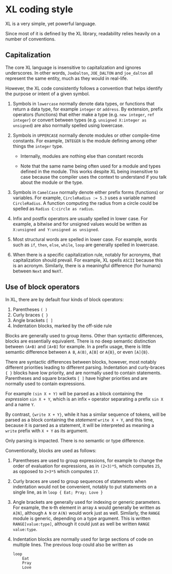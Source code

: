 # XL coding style

XL is a very simple, yet powerful language.

Since most of it is defined by the XL library, readability relies
heavily on a number of conventions.

## Capitalization

The core XL language is insensitive to capitalization and ignores
underscores. In other words, `JoeDalton`, `JOE_DALTON` and
`joe_dalton` all represent the same entity, much as they would in
real-life.

However, the XL code consistently follows a convention that helps
identify the purpose or intent of a given symbol.

1. Symbols in `lowercase` normally denote data types, or functions
   that return a data type, for example `integer` or `address`. By
   extension, prefix operators (functions) that either make a type
   (e.g. `new integer`, `ref integer`) or convert between types
   (e.g. `unsigned X:integer as unsigned`) are also normally
   spelled using lowercase.

2. Symbols in `UPPERCASE` normally denote modules or other
   compile-time constants. For example, `INTEGER` is the module
   defining among other things the `integer` type.

   * Internally, modules are nothing else than constant records

   * Note that the same name being often used for a module and types
     defined in the module. This works despite XL being insensitive to
     case because the compiler uses the context to understand if you
     talk about the module or the type.

3. Symbols in `CamelCase` normally denote either prefix forms
   (functions) or variables. For example, `CircleRadius := 5.3` uses
   a variable named `CircleRadius`. A function computing the radius
   from a circle could be spelled as `Radius C:circle as radius`.

4. Infix and postfix operators are usually spelled in lower case. For
   example, a bitwise and for unsigned values would be written as
   `X:unsigned and Y:unsigned as unsigned`.

5. Most structural words are spelled in lower case. For example, words
   such as `if`, `then`, `else`, `while`, `loop` are generally spelled
   in lowercase.

6. When there is a specific capitalization rule, notably for acronyms,
   that capitalization should prevail. For example, XL spells `ASCII`
   because this is an acronym. Similarly, there is a meaningful
   difference (for humans) between `Next` and `NeXT`.


## Use of block operators

In XL, there are by default four kinds of block operators:

1. Parentheses `( )`
2. Curly braces `{ }`
3. Angle brackets `[ ]`
4. Indentation blocks, marked by the off-side rule

Blocks are generally used to group items. Other than syntactic
differences, blocks are essentially equivalent. There is no deep
semantic distinction between `(A+B)` and `[A+B]` for example.
In a prefix usage, there is little semantic difference between
`A B`, `A(B)`, `A[B]` or `A{B}`, or even `[A]{B}`.

There are syntactic differences between blocks, however, most notably
different priorities leading to different parsing. Indentation and
curly-braces `{ }` blocks have low priority, and are normally used to
contain statements. Parentheses and square brackets `[ ]` have higher
priorities and are normally used to contain expressions.

For example `(sin X + Y)` will be parsed as a block containing
the *expression* `sin X + Y`, which is an infix `+` operator separating
a prefix `sin X` and a name `Y`.

By contrast, `{write X + Y}`, while it has a similar sequence of
tokens, will be parsed as a block containing the *statement*
`write X + Y`, and this time, because it is parsed as a statement,
it will be interpreted as meaning a `write` prefix with `X + Y` as its
argument.

Only parsing is impacted. There is no semantic or type difference.

Conventionally, blocks are used as follows:

1. Parentheses are used to group expressions, for example to change
   the order of evaluation for expressions, as in `(2+3)*5`, which
   computes `25`, as opposed to `2+3*5` which computes `17`.

2. Curly braces are used to group sequences of statements when
   indentation would not be convenient, notably to put statements on a
   single line, as in `loop { Eat; Pray; Love }`

3. Angle brackets are generally used for indexing or generic
   parameters. For example, the `N`-th element in array `A` would
   generally be written as `A[N]`, although `A N` or `A(N)` would work
   just as well. Similarly, the `RANGE` module is generic, depending
   on a type argument. This is written `RANGE[value:type]`, although
   it could just as well be written `RANGE value:type`.

4. Indentation blocks are normally used for large sections of code on
   multiple lines. The previous loop could also be written as
   ```
   loop
       Eat
       Pray
       Love
   ```
